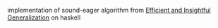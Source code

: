 implementation of sound-eager algorithm from [Efficient and Insightful Generalization](http://okmij.org/ftp/ML/generalization.html) on haskell

